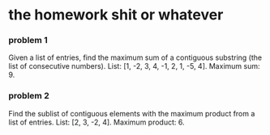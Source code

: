 <!-- @format -->

<!-- markdownlint-disable MD001 -->

# the homework shit or whatever

### problem 1

Given a list of entries, find the maximum sum of a contiguous substring (the list of consecutive numbers).
List: [1, -2, 3, 4, -1, 2, 1, -5, 4].
Maximum sum: 9.

### problem 2

Find the sublist of contiguous elements with the maximum product from a list of entries.
List: [2, 3, -2, 4].
Maximum product: 6.
